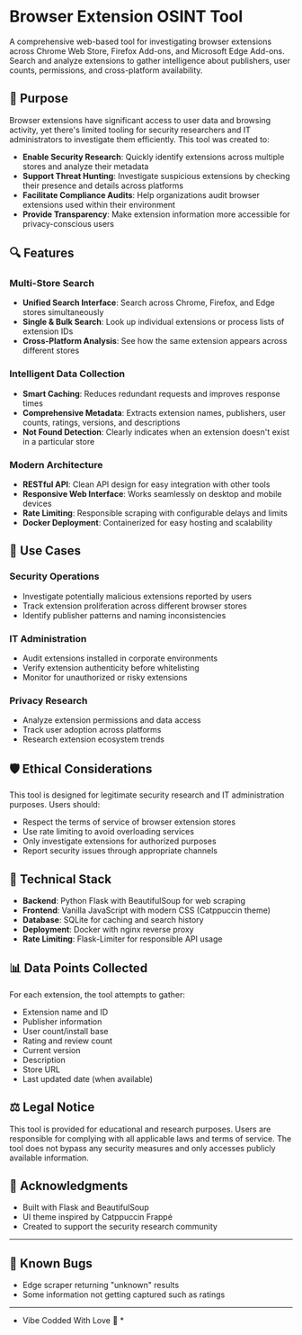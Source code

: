 # Browser Extension OSINT Tool

A comprehensive web-based tool for investigating browser extensions across Chrome Web Store, Firefox Add-ons, and Microsoft Edge Add-ons. Search and analyze extensions to gather intelligence about publishers, user counts, permissions, and cross-platform availability.

## 🎯 Purpose

Browser extensions have significant access to user data and browsing activity, yet there's limited tooling for security researchers and IT administrators to investigate them efficiently. This tool was created to:

- **Enable Security Research**: Quickly identify extensions across multiple stores and analyze their metadata
- **Support Threat Hunting**: Investigate suspicious extensions by checking their presence and details across platforms
- **Facilitate Compliance Audits**: Help organizations audit browser extensions used within their environment
- **Provide Transparency**: Make extension information more accessible for privacy-conscious users

## 🔍 Features

### Multi-Store Search
- **Unified Search Interface**: Search across Chrome, Firefox, and Edge stores simultaneously
- **Single & Bulk Search**: Look up individual extensions or process lists of extension IDs
- **Cross-Platform Analysis**: See how the same extension appears across different stores

### Intelligent Data Collection
- **Smart Caching**: Reduces redundant requests and improves response times
- **Comprehensive Metadata**: Extracts extension names, publishers, user counts, ratings, versions, and descriptions
- **Not Found Detection**: Clearly indicates when an extension doesn't exist in a particular store

### Modern Architecture
- **RESTful API**: Clean API design for easy integration with other tools
- **Responsive Web Interface**: Works seamlessly on desktop and mobile devices
- **Rate Limiting**: Responsible scraping with configurable delays and limits
- **Docker Deployment**: Containerized for easy hosting and scalability

## 🚀 Use Cases

### Security Operations
- Investigate potentially malicious extensions reported by users
- Track extension proliferation across different browser stores
- Identify publisher patterns and naming inconsistencies

### IT Administration
- Audit extensions installed in corporate environments
- Verify extension authenticity before whitelisting
- Monitor for unauthorized or risky extensions

### Privacy Research
- Analyze extension permissions and data access
- Track user adoption across platforms
- Research extension ecosystem trends

## 🛡️ Ethical Considerations

This tool is designed for legitimate security research and IT administration purposes. Users should:

- Respect the terms of service of browser extension stores
- Use rate limiting to avoid overloading services
- Only investigate extensions for authorized purposes
- Report security issues through appropriate channels

## 🔧 Technical Stack

- **Backend**: Python Flask with BeautifulSoup for web scraping
- **Frontend**: Vanilla JavaScript with modern CSS (Catppuccin theme)
- **Database**: SQLite for caching and search history
- **Deployment**: Docker with nginx reverse proxy
- **Rate Limiting**: Flask-Limiter for responsible API usage

## 📊 Data Points Collected

For each extension, the tool attempts to gather:
- Extension name and ID
- Publisher information
- User count/install base
- Rating and review count
- Current version
- Description
- Store URL
- Last updated date (when available)

## ⚖️ Legal Notice

This tool is provided for educational and research purposes. Users are responsible for complying with all applicable laws and terms of service. The tool does not bypass any security measures and only accesses publicly available information.

## 🙏 Acknowledgments

- Built with Flask and BeautifulSoup
- UI theme inspired by Catppuccin Frappé
- Created to support the security research community

---

## 🐛 Known Bugs

- Edge scraper returning "unknown" results
- Some information not getting captured such as ratings

---

* Vibe Codded With Love 🖤 *
